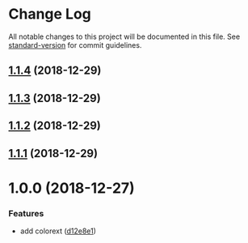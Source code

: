 # Change Log

All notable changes to this project will be documented in this file. See [standard-version](https://github.com/conventional-changelog/standard-version) for commit guidelines.

<a name="1.1.4"></a>
## [1.1.4](https://github.com/ZekeXu/colorext/compare/v1.1.3...v1.1.4) (2018-12-29)



<a name="1.1.3"></a>
## [1.1.3](https://github.com/ZekeXu/colorext/compare/v1.1.2...v1.1.3) (2018-12-29)



<a name="1.1.2"></a>
## [1.1.2](https://github.com/ZekeXu/colorext/compare/v1.1.1...v1.1.2) (2018-12-29)



<a name="1.1.1"></a>
## [1.1.1](https://github.com/ZekeXu/colorext/compare/v1.0.0...v1.1.1) (2018-12-29)



<a name="1.0.0"></a>
# 1.0.0 (2018-12-27)


### Features

* add colorext ([d12e8e1](https://github.com/ZekeXu/colorext/commit/d12e8e1))

